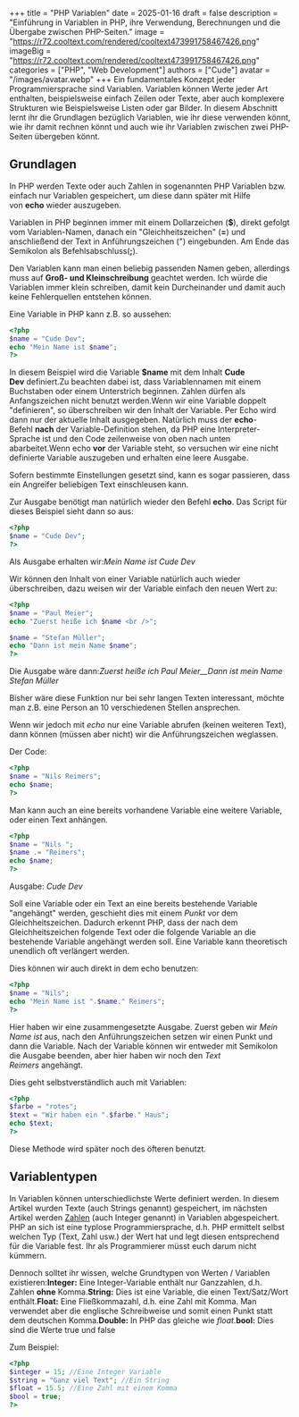 +++
title = "PHP Variablen"
date = 2025-01-16
draft = false
description = "Einführung in Variablen in PHP, ihre Verwendung, Berechnungen und die Übergabe zwischen PHP-Seiten."
image = "https://r72.cooltext.com/rendered/cooltext473991758467426.png"
imageBig = "https://r72.cooltext.com/rendered/cooltext473991758467426.png"
categories = ["PHP", "Web Development"]
authors = ["Cude"]
avatar = "/images/avatar.webp"
+++
Ein fundamentales Konzept jeder Programmiersprache sind Variablen. Variablen können Werte jeder Art enthalten, beispielsweise einfach Zeilen oder Texte, aber auch komplexere Strukturen wie Beispielsweise Listen oder gar Bilder. In diesem Abschnitt lernt ihr die Grundlagen bezüglich Variablen, wie ihr diese verwenden könnt, wie ihr damit rechnen könnt und auch wie ihr Variablen zwischen zwei PHP-Seiten übergeben könnt.

Grundlagen
----------

In PHP werden Texte oder auch Zahlen in sogenannten PHP Variablen bzw. einfach nur Variablen gespeichert, um diese dann später mit Hilfe von **echo** wieder auszugeben.

Variablen in PHP beginnen immer mit einem Dollarzeichen (**$**), direkt gefolgt vom Variablen-Namen, danach ein "Gleichheitszeichen" (**\=**) und anschließend der Text in Anführungszeichen (") eingebunden. Am Ende das Semikolon als Befehlsabschluss(**;**).

Den Variablen kann man einen beliebig passenden Namen geben, allerdings muss auf **Groß- und Kleinschreibung** geachtet werden. Ich würde die Variablen immer klein schreiben, damit kein Durcheinander und damit auch keine Fehlerquellen entstehen können.

Eine Variable in PHP kann z.B. so aussehen:
```php
<?php
$name = "Cude Dev";
echo "Mein Name ist $name";
?>
```

In diesem Beispiel wird die Variable **$name** mit dem Inhalt **Cude Dev** definiert.Zu beachten dabei ist, dass Variablennamen mit einem Buchstaben oder einem Unterstrich beginnen. Zahlen dürfen als Anfangszeichen nicht benutzt werden.Wenn wir eine Variable doppelt "definieren", so überschreiben wir den Inhalt der Variable. Per Echo wird dann nur der aktuelle Inhalt ausgegeben. Natürlich muss der **echo**\-Befehl **nach** der Variable-Definition stehen, da PHP eine Interpreter-Sprache ist und den Code zeilenweise von oben nach unten abarbeitet.Wenn echo **vor** der Variable steht, so versuchen wir eine nicht definierte Variable auszugeben und erhalten eine leere Ausgabe.

Sofern bestimmte Einstellungen gesetzt sind, kann es sogar passieren, dass ein Angreifer beliebigen Text einschleusen kann.

Zur Ausgabe benötigt man natürlich wieder den Befehl **echo**. Das Script für dieses Beispiel sieht dann so aus:
```php
<?php
$name = "Cude Dev";
?>
```  

Als Ausgabe erhalten wir:_Mein Name ist Cude Dev_

Wir können den Inhalt von einer Variable natürlich auch wieder überschreiben, dazu weisen wir der Variable einfach den neuen Wert zu:
```php
<?php
$name = "Paul Meier";
echo "Zuerst heiße ich $name <br />";

$name = "Stefan Müller";
echo "Dann ist mein Name $name";
?>
```   

Die Ausgabe wäre dann:_Zuerst heiße ich Paul Meier__Dann ist mein Name Stefan Müller_

Bisher wäre diese Funktion nur bei sehr langen Texten interessant, möchte man z.B. eine Person an 10 verschiedenen Stellen ansprechen.

Wenn wir jedoch mit _echo_ nur eine Variable abrufen (keinen weiteren Text), dann können (müssen aber nicht) wir die Anführungszeichen weglassen.

Der Code:
```php
<?php
$name = "Nils Reimers";
echo $name;
?>
```    

Man kann auch an eine bereits vorhandene Variable eine weitere Variable, oder einen Text anhängen.
```php
<?php
$name = "Nils ";
$name .= "Reimers";
echo $name;
?>
```   

Ausgabe: _Cude Dev_

Soll eine Variable oder ein Text an eine bereits bestehende Variable "angehängt" werden, geschieht dies mit einem _Punkt_ vor dem Gleichheitszeichen. Dadurch erkennt PHP, dass der nach dem Gleichheitszeichen folgende Text oder die folgende Variable an die bestehende Variable angehängt werden soll. Eine Variable kann theoretisch unendlich oft verlängert werden.

Dies können wir auch direkt in dem echo benutzen:
```php
<?php
$name = "Nils";
echo "Mein Name ist ".$name." Reimers";
?>
```   

Hier haben wir eine zusammengesetzte Ausgabe. Zuerst geben wir _Mein Name ist_ aus, nach den Anführungszeichen setzen wir einen Punkt und dann die Variable. Nach der Variable können wir entweder mit Semikolon die Ausgabe beenden, aber hier haben wir noch den _Text Reimers_ angehängt.

Dies geht selbstverständlich auch mit Variablen:
```php
<?php
$farbe = "rotes";
$text = "Wir haben ein ".$farbe." Haus";
echo $text;
?>
```    

Diese Methode wird später noch des öfteren benutzt.

Variablentypen
--------------

In Variablen können unterschiedlichste Werte definiert werden. In diesem Artikel wurden Texte (auch Strings genannt) gespeichert, im nächsten Artikel werden [Zahlen](https://www.php-einfach.de/php-tutorial/rechnen-mit-variablen/) (auch Integer genannt) in Variablen abgespeichert. PHP an sich ist eine typlose Programmiersprache, d.h. PHP ermittelt selbst welchen Typ (Text, Zahl usw.) der Wert hat und legt diesen entsprechend für die Variable fest. Ihr als Programmierer müsst euch darum nicht kümmern.

Dennoch solltet ihr wissen, welche Grundtypen von Werten / Variablen existieren:**Integer:** Eine Integer-Variable enthält nur Ganzzahlen, d.h. Zahlen **ohne** Komma.**String:** Dies ist eine Variable, die einen Text/Satz/Wort enthält.**Float:** Eine Fließkommazahl, d.h. eine Zahl mit Komma. Man verwendet aber die englische Schreibweise und somit einen Punkt statt dem deutschen Komma.**Double:** In PHP das gleiche wie _float_.**bool:** Dies sind die Werte true und false

Zum Beispiel:
```php
<?php
$integer = 15; //Eine Integer Variable
$string = "Ganz viel Text"; //Ein String
$float = 15.5; //Eine Zahl mit einem Komma
$bool = true;
?>
```